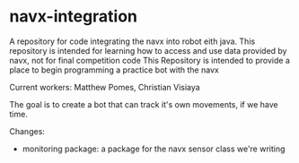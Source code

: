 # navx-integration
A repository for code integrating the navx into robot eith java. This repository is intended for learning how to access and use data provided by navx, not for final competition code
This Repository is intended to provide a place to begin programming a practice bot with the navx

Current workers: Matthew Pomes, Christian Visiaya

The goal is to create a bot that can track it's own movements, if we have time.

Changes:
 + monitoring package: a package for the navx sensor class we're writing
